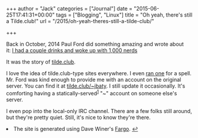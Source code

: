 +++
author = "Jack"
categories = ["Journal"]
date = "2015-06-25T17:41:31+00:00"
tags = ["Blogging", "Linux"]
title = "Oh yeah, there's still a Tilde.club!"
url = "/2015/oh-yeah-theres-still-a-tilde-club/"

+++

Back in October, 2014 Paul Ford did something amazing and wrote about it: [I had a couple drinks and woke up with 1,000 nerds][1]

It was the story of [tilde.club][2].

I love the idea of tilde.club-type sites everywhere. I even [ran one][3] for a spell. Mr. Ford was kind enough to provide me with an account on the original server. You can find it at [tilde.club/~jbaty][4]. I still update it occasionally. It's comforting having a statically-served<sup id="fnref-4608-fargo"><a href="#fn-4608-fargo" rel="footnote">1</a></sup> "~" account on someone else's server.

I even pop into the local-only IRC channel. There are a few folks still around, but they're pretty quiet. Still, it's nice to know they're there.

<li id="fn-4608-fargo">
  The site is generated using Dave Winer's <a href="http://fargo.io">Fargo</a>.&#160;<a href="#fnref-4608-fargo" rev="footnote">&#8617;</a> </fn></footnotes>

 [1]: https://medium.com/message/tilde-club-i-had-a-couple-drinks-and-woke-up-with-1-000-nerds-a8904f0a2ebf
 [2]: http://tilde.club
 [3]: http://rudimentarylathe.org
 [4]: http://tilde.club/~jbaty